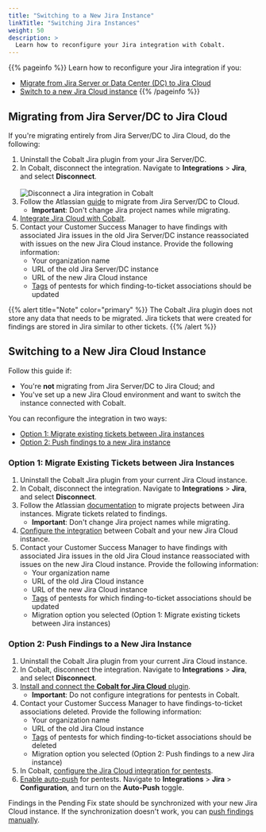 ```yaml
---
title: "Switching to a New Jira Instance"
linkTitle: "Switching Jira Instances"
weight: 50
description: >
  Learn how to reconfigure your Jira integration with Cobalt.
---
```


{{% pageinfo %}}
Learn how to reconfigure your Jira integration if you:
- [Migrate from Jira Server or Data Center (DC) to Jira Cloud](#migrating-from-jira-serverdc-to-jira-cloud)
- [Switch to a new Jira Cloud instance](#switching-to-a-new-jira-cloud-instance)
{{% /pageinfo %}}

## Migrating from Jira Server/DC to Jira Cloud

If you're migrating entirely from Jira Server/DC to Jira Cloud, do the following:

1. Uninstall the Cobalt Jira plugin from your Jira Server/DC.
1. In Cobalt, disconnect the integration. Navigate to **Integrations** > **Jira**, and select **Disconnect**.<br><br>
    ![Disconnect a Jira integration in Cobalt](/integrations/disconnect-jira.png "Disconnect a Jira integration in Cobalt")
1. Follow the Atlassian [guide](https://www.atlassian.com/migration/plan/cloud-guide) to migrate from Jira Server/DC to Cloud.
    - **Important**: Don't change Jira project names while migrating.
1. [Integrate Jira Cloud with Cobalt](/integrations/jira/jira-cloud/).
1. Contact your Customer Success Manager to have findings with associated Jira issues in the old Jira Server/DC instance reassociated with issues on the new Jira Cloud instance. Provide the following information:
    - Your organization name
    - URL of the old Jira Server/DC instance
    - URL of the new Jira Cloud instance
    - [Tags](/getting-started/glossary/#pentest-tag) of pentests for which finding-to-ticket associations should be updated

{{% alert title="Note" color="primary" %}}
The Cobalt Jira plugin does not store any data that needs to be migrated. Jira tickets that were created for findings are stored in Jira similar to other tickets.
{{% /alert %}}

## Switching to a New Jira Cloud Instance

Follow this guide if:

- You're **not** migrating from Jira Server/DC to Jira Cloud; and
- You've set up a new Jira Cloud environment and want to switch the instance connected with Cobalt.

You can reconfigure the integration in two ways:

- [Option 1: Migrate existing tickets between Jira instances](#option-1-migrate-existing-tickets-between-jira-instances)
- [Option 2: Push findings to a new Jira instance](#option-2-push-findings-to-a-new-jira-instance)

### Option 1: Migrate Existing Tickets between Jira Instances

1. Uninstall the Cobalt Jira plugin from your current Jira Cloud instance.
1. In Cobalt, disconnect the integration. Navigate to **Integrations** > **Jira**, and select **Disconnect**.
1. Follow the Atlassian [documentation](https://confluence.atlassian.com/jirakb/migrate-projects-from-one-jira-cloud-site-to-another-779160766.html) to migrate projects between Jira instances. Migrate tickets related to findings.
    - **Important**: Don't change Jira project names while migrating.
1. [Configure the integration](/integrations/jira/jira-cloud/) between Cobalt and your new Jira Cloud instance.
1. Contact your Customer Success Manager to have findings with associated Jira issues in the old Jira Cloud instance reassociated with issues on the new Jira Cloud instance. Provide the following information:
    - Your organization name
    - URL of the old Jira Cloud instance
    - URL of the new Jira Cloud instance
    - [Tags](/getting-started/glossary/#pentest-tag) of pentests for which finding-to-ticket associations should be updated
    - Migration option you selected (Option 1: Migrate existing tickets between Jira instances)

### Option 2: Push Findings to a New Jira Instance

1. Uninstall the Cobalt Jira plugin from your current Jira Cloud instance.
1. In Cobalt, disconnect the integration. Navigate to **Integrations** > **Jira**, and select **Disconnect**.
1. [Install and connect the **Cobalt for Jira Cloud** plugin](/integrations/jira/jira-cloud/#step-1-connect-the-jira-plugin).
    - **Important**: Do not configure integrations for pentests in Cobalt.
1. Contact your Customer Success Manager to have findings-to-ticket associations deleted. Provide the following information:
    - Your organization name
    - URL of the old Jira Cloud instance
    - [Tags](/getting-started/glossary/#pentest-tag) of pentests for which finding-to-ticket associations should be deleted
    - Migration option you selected (Option 2: Push findings to a new Jira instance)
1. In Cobalt, [configure the Jira Cloud integration for pentests](/integrations/jira/jira-cloud/#step-2-configure-the-integration-for-a-pentest).
1. [Enable auto-push](/integrations/jira/push-findings/#turn-auto-push-on-or-off) for pentests. Navigate to **Integrations** > **Jira** > **Configuration**, and turn on the **Auto-Push** toggle.

Findings in the Pending Fix state should be synchronized with your new Jira Cloud instance. If the synchronization doesn't work, you can [push findings manually](/integrations/jira/push-findings/#push-findings-manually).
